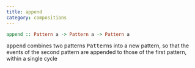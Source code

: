 ```yaml
---
title: append
category: compositions
---
```

```haskell
append :: Pattern a -> Pattern a -> Pattern a
```

<tt>append</tt> combines two patterns <tt>Pattern</tt>s into a new
pattern, so that the events of the second pattern are appended to
those of the first pattern, within a single cycle
